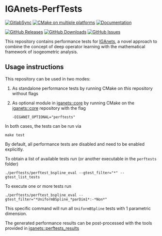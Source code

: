 # IGAnets-PerfTests

[![GitlabSync](https://github.com/iganets/iganet-perftests/actions/workflows/gitlab-sync.yml/badge.svg)](https://github.com/iganets/iganet-perftests/actions/workflows/gitlab-sync.yml)
[![CMake on multiple platforms](https://github.com/iganets/iganet-perftests/actions/workflows/cmake-multi-platform.yml/badge.svg)](https://github.com/iganets/iganet-perftests/actions/workflows/cmake-multi-platform.yml)
[![Documentation](https://img.shields.io/badge/docs-mkdocs-blue.svg)](https://iganets.github.io/iganet/)

[![GitHub Releases](https://img.shields.io/github/release/iganets/iganet-perftests.svg)](https://github.com/iganets/iganet-perftests/releases)
[![GitHub Downloads](https://img.shields.io/github/downloads/iganets/iganet-perftests/total)](https://github.com/iganets/iganet-perftests/releases)
[![GitHub Issues](https://img.shields.io/github/issues/iganets/iganet-perftests.svg)](https://github.com/iganets/iganet-perftests/issues)

This repository contains performance tests for [IGAnets](https://github.com/iganets/iganet), a novel approach to combine the concept of deep operator learning with the mathematical framework of isogeometric analysis.

## Usage instructions

This repository can be used in two modes:

1. As standalone performance tests by running CMake on _this_ repository without flags

2. As optional module in [iganets::core](https://github.com/iganets/iganet) by running CMake on the [iganets::core](https://github.com/iganets/iganet) repository with the flag
   ```
   -DIGANET_OPTIONAL="perftests"
   ```

In both cases, the tests can be run via
```shell
make test
```
By default, all performance tests are disabled and need to be enabled explicitly.

To obtain a list of available tests run (or another executable in the `perftests` folder)
```shell
./perftests/perftest_bspline_eval --gtest_filter="*" --gtest_list_tests
```

To execute one or more tests run
```shell
./perftests/perftest_bspline_eval --gtest_filter="*UniformBSpline_*parDim1*:-*Non*"
```

This specific command will run all `UniformBSpline` tests with 1 parametric dimension.

The generated performance results can be post-processed with the tools provided in [iganets::perftests_results](https://github.com/iganets/iganet-perftests-results)
